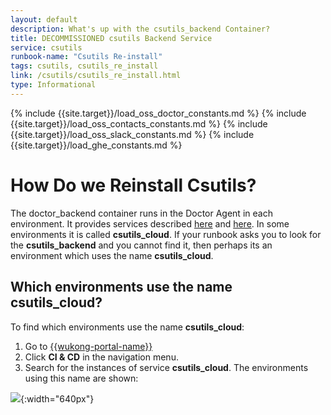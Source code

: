 ```yaml
---
layout: default
description: What's up with the csutils_backend Container?
title: DECOMMISSIONED csutils Backend Service
service: csutils
runbook-name: "Csutils Re-install"
tags: csutils, csutils_re_install
link: /csutils/csutils_re_install.html
type: Informational
---
```


{% include {{site.target}}/load_oss_doctor_constants.md %}
{% include {{site.target}}/load_oss_contacts_constants.md %}
{% include {{site.target}}/load_oss_slack_constants.md %}
{% include {{site.target}}/load_ghe_constants.md %}

# How Do we Reinstall Csutils?
The doctor_backend container runs in the Doctor Agent in each environment.
It provides services described
[here]({{site.baseurl}}/docs/runbooks/csutils/Runbook_St_Admcnsl_csutilsChk_Ops_admin_console_csutils_check_failed.html) and
[here]({{site.baseurl}}/docs/runbooks/csutils/Runbook_App_and_User_page_function_not_work.html).
In some environments it is called **csutils_cloud**.
If your runbook asks you to look for the **csutils_backend** and you cannot find it, then perhaps its an environment which uses the name **csutils_cloud**.

## Which environments use the name csutils_cloud?
To find which environments use the name **csutils_cloud**:
1. Go to [{{wukong-portal-name}}]({{wukong-portal-link}})
2. Click **CI & CD** in the navigation menu.
3. Search for the instances of service **csutils_cloud**.  The environments using this name are shown:

![]({{site.baseurl}}/docs/runbooks/csutils/images/wukong/cicd/csutils_cloud_service.png){:width="640px"}
